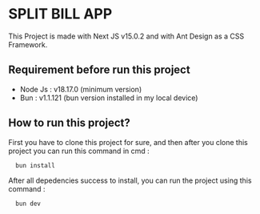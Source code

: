 # SPLIT BILL APP

This Project is made with Next JS v15.0.2 and with Ant Design as a CSS Framework.

## Requirement before run this project

- Node Js : v18.17.0 (minimum version)
- Bun : v1.1.121 (bun version installed in my local device)

## How to run this project?

First you have to clone this project for sure, and then after you clone this project you can run this command in cmd :

```bash
  bun install
```

After all depedencies success to install, you can run the project using this command :

```bash
  bun dev
```
